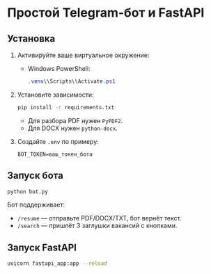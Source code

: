 # Простой Telegram-бот и FastAPI
## Установка
1. Активируйте ваше виртуальное окружение:
   
   - Windows PowerShell:
     ```powershell
     .venv\\Scripts\\Activate.ps1
     ```

2. Установите зависимости:
   ```bash
   pip install -r requirements.txt
   ```

   - Для разбора PDF нужен `PyPDF2`.
   - Для DOCX нужен `python-docx`.

3. Создайте `.env` по примеру:
   ```env
   BOT_TOKEN=ваш_токен_бота
   ```

## Запуск бота
```bash
python bot.py
```
Бот поддерживает:
- `/resume` — отправьте PDF/DOCX/TXT, бот вернёт текст.
- `/search` — пришлёт 3 заглушки вакансий с кнопками.

## Запуск FastAPI
```bash
uvicorn fastapi_app:app --reload
```
